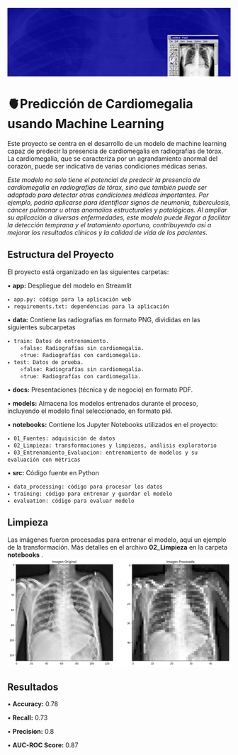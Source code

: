 ![Banner](./imgs_readme/bannerp.png)
# 🫀Predicción de Cardiomegalia usando Machine Learning
Este proyecto se centra en el desarrollo de un modelo de machine learning capaz de predecir la presencia de cardiomegalia en radiografías de tórax. La cardiomegalia, que se caracteriza por un agrandamiento anormal del corazón, puede ser indicativa de varias condiciones médicas serias.

*Este modelo no solo tiene el potencial de predecir la presencia de cardiomegalia en radiografías de tórax, sino que también puede ser adaptado para detectar otras condiciones médicas importantes. Por ejemplo, podría aplicarse para identificar signos de neumonía, tuberculosis, cáncer pulmonar u otras anomalías estructurales y patológicas. Al ampliar su aplicación a diversas enfermedades, este modelo puede llegar a facilitar la detección temprana y el tratamiento oportuno, contribuyendo así a mejorar los resultados clínicos y la calidad de vida de los pacientes.*

## Estructura del Proyecto
El proyecto está organizado en las siguientes carpetas:

  • **app:** Despliegue del modelo en Streamlit

    ▸ app.py: código para la aplicación web
    ▸ requirements.txt: dependencias para la aplicación
  
  • **data:** Contiene las radiografías en formato PNG, divididas en las siguientes subcarpetas
  
    ▸ train: Datos de entrenamiento.
        ⟡false: Radiografías sin cardiomegalia.
        ⟡true: Radiografías con cardiomegalia.
    ▸ test: Datos de prueba.
        ⟡false: Radiografías sin cardiomegalia.
        ⟡true: Radiografías con cardiomegalia.
  
  • **docs:** Presentaciones (técnica y de negocio) en formato PDF.
    
  • **models:** Almacena los modelos entrenados durante el proceso, incluyendo el modelo final seleccionado, en formato pkl.
  
  • **notebooks:** Contiene los Jupyter Notebooks utilizados en el proyecto:
  
    ▸ 01_Fuentes: adquisición de datos
    ▸ 02_Limpieza: transformaciones y limpiezas, análisis exploratorio
    ▸ 03_Entrenamiento_Evaluacion: entrenamiento de modelos y su evaluación con métricas

  • **src:** Código fuente en Python
  
    ▸ data_processing: código para procesar los datos
    ▸ training: código para entrenar y guardar el modelo
    ▸ evaluation: código para evaluar modelo

## Limpieza

Las imágenes fueron procesadas para entrenar el modelo, aquí un ejemplo de la transformación.
Más detalles en el archivo **02_Limpieza** en la carpeta **notebooks** . 
![torax](./imgs_readme/limpieza.png)

## Resultados 

  • **Accuracy:** 0.78

  • **Recall:** 0.73
  
  • **Precision:** 0.8
  
  • **AUC-ROC Score:** 0.87
  
  




